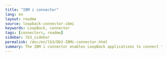 ```yaml
---
title: "IBM i connector"
lang: en
layout: readme
source: loopback-connector-ibmi
keywords: LoopBack, connector
tags: [connectors, readme]
sidebar: lb3_sidebar
permalink: /doc/en/lb3/Db2-IBMi-connector.html
summary: The IBM i connector enables LoopBack applications to connect to Db2 for IBM i data sources.
---
```

